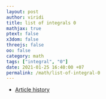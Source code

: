 ```yaml
---
layout: post
author: viridi
title: list of integrals 0
mathjax: true
ptext: false
x3dom: false
threejs: false
oo: false
category: math
tags: ["integral", "0"]
date: 2021-01-25 16:40:00 +07
permalink: /math/list-of-integral-0
---
```


+ [Article history](https://github.com/butiran/butiran.github.io/commits/master/_posts/math/2021-01-25-list-of-integrals-0.md)
